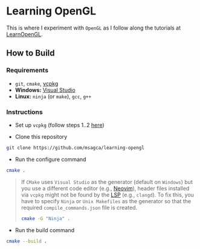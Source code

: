 # Learning OpenGL

This is where I experiment with `OpenGL` as I follow along the tutorials at [LearnOpenGL](https://learnopengl.com).

## How to Build

### Requirements

- `git`, `cmake`, [vcpkg](https://github.com/microsoft/vcpkg)
- **Windows:** [Visual Studio](https://visualstudio.microsoft.com/vs/community)
- **Linux:** `ninja` (or `make`), `gcc`, `g++`

### Instructions

- Set up `vcpkg` (follow steps 1..2 [here](https://learn.microsoft.com/en-us/vcpkg/get_started/get-started))

- Clone this repository

```bash
git clone https://github.com/msagca/learning-opengl
```

- Run the configure command

```bash
cmake .
```

> If `CMake` uses `Visual Studio` as the generator (default on `Windows`) but you use a different code editor (e.g., [Neovim](https://neovim.io)), header files installed via `vcpkg` might not be found by the [LSP](https://en.wikipedia.org/wiki/Language_Server_Protocol) (e.g., `clangd`). To fix this, you have to specify `Ninja` or `Unix Makefiles` as the generator so that the required `compile_commands.json` file is created.
>
> ```bash
> cmake -G "Ninja" .
> ```

- Run the build command

```bash
cmake --build .
```
